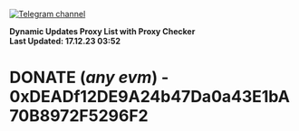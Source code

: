 [![Telegram channel](https://img.shields.io/endpoint?url=https://runkit.io/damiankrawczyk/telegram-badge/branches/master?url=https://t.me/n4z4v0d)](https://t.me/n4z4v0d) 

**Dynamic Updates Proxy List with Proxy Checker**  
**Last Updated: 17.12.23 03:52**

# DONATE (_any evm_) - 0xDEADf12DE9A24b47Da0a43E1bA70B8972F5296F2
